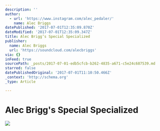 ```yaml
---
description: ''
author:
  - url: 'https://www.instagram.com/alec_pedaler/'
    name: Alec Briggs
datePublished: '2017-07-01T12:35:09.870Z'
dateModified: '2017-07-01T12:35:09.347Z'
title: Alec Brigg’s Special Specialized
publisher:
  name: Alec Briggs
  url: 'https://soundcloud.com/alecbriggs'
via: {}
inFeed: true
sourcePath: _posts/2017-07-01-edb5cfcb-b262-4835-a671-c5e24c687539.md
starred: false
datePublishedOriginal: '2017-07-01T11:10:50.466Z'
_context: 'http://schema.org'
_type: Article

---
```

# Alec Brigg's Special Specialized
![](https://the-grid-user-content.s3-us-west-2.amazonaws.com/6c12bc2a-2166-4538-b107-bbc3ea3268e7.jpg)